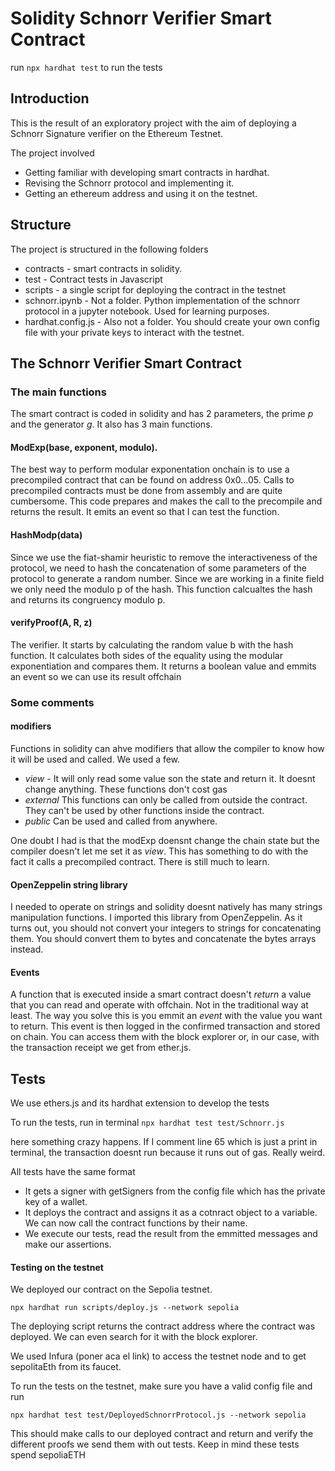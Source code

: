 # Solidity Schnorr Verifier Smart Contract

run ```npx hardhat test``` to run the tests

## Introduction

This is the result of an exploratory project with the aim of deploying a Schnorr Signature verifier on the Ethereum Testnet.

The project involved
* Getting familiar with developing smart contracts in hardhat.
* Revising the Schnorr protocol and implementing it.
* Getting an ethereum address and using it on the testnet.

## Structure
The project is structured in the following folders

* contracts - smart contracts in solidity.
* test - Contract tests in Javascript
* scripts - a single script for deploying the contract in the testnet
* schnorr.ipynb - Not a folder. Python implementation of the schnorr protocol in a jupyter notebook. Used for learning purposes.
* hardhat.config.js - Also not a folder. You should create your own config file with your private keys to interact with the testnet.

## The Schnorr Verifier Smart Contract

### The main functions

The smart contract is coded in solidity and has 2 parameters, the prime $p$ and the generator $g$. It also has 3 main functions. 


#### ModExp(base, exponent, modulo). 
The best way to perform modular exponentation onchain is to use a precompiled contract that can be found on address 0x0...05.
Calls to precompiled contracts must be done from assembly and are quite cumbersome. This code prepares and makes the call to the precompile and returns the result.
It emits an event so that I can test the function.

#### HashModp(data)
Since we use the fiat-shamir heuristic to remove the interactiveness of the protocol, we need to hash the concatenation of some parameters of the protocol to generate a random number. Since we are working in a finite field we only need the modulo p of the hash. This function calcualtes the hash and returns its congruency modulo p.

#### verifyProof(A, R, z)
The verifier. It starts by calculating the random value b with the hash function.
It calculates both sides of the equality using the modular exponentiation and compares them. It returns a boolean value and emmits an event so we can use its result offchain

### Some comments

#### modifiers
Functions in solidity can ahve modifiers that allow the compiler to know how it will be used and called. We used a few.
* *view* - It will only read some value son the state and return it. It doesnt change anything. These functions don't cost gas
* *external* This functions can only be called from outside the contract. They can't be used by other functions inside the contract.
* *public* Can be used and called from anywhere.

One doubt I had is that the modExp doensnt change the chain state but the compiler doesn't let me set it as *view*. This has something to do with the fact it calls a precompiled contract. There is still much to learn.

#### OpenZeppelin string library
I needed to operate on strings and solidity doesnt natively has many strings manipulation functions. I imported this library from OpenZeppelin.
As it turns out, you should not convert your integers to strings for concatenating them. You should convert them to bytes and concatenate the bytes arrays instead.

#### Events
A function that is executed inside a smart contract doesn't *return* a value that you can read and operate with offchain. Not in the traditional way at least. The way you solve this is you emmit an *event* with the value you want to return. This event is then logged in the confirmed transaction and stored on chain. You can access them with the block explorer or, in our case, with the transaction receipt we get from ether.js.

## Tests

We use ethers.js and its hardhat extension to develop the tests

To run the tests, run in terminal
```npx hardhat test test/Schnorr.js```

here something crazy happens. If I comment line 65 which is just a print in terminal, the transaction doesnt run because it runs out of gas. Really weird.

All tests have the same format
* It gets a signer with getSigners from the config file which has the private key of a wallet.
* It deploys the contract and assigns it as a cotnract object to a variable. We can now call the contract functions by their name.
* We execute our tests, read the result from the emmitted messages and make our assertions.

#### Testing on the testnet
We deployed our contract on the Sepolia testnet. 

```npx hardhat run scripts/deploy.js --network sepolia```

The deploying script returns the contract address where the contract was deployed. We can even search for it with the block explorer.

We used Infura (poner aca el link) to access the testnet node and to get sepolitaEth from its faucet.

To run the tests on the testnet, make sure you have a valid config file and run

```npx hardhat test test/DeployedSchnorrProtocol.js --network sepolia```

This should make calls to our deployed contract and return and verify the different proofs we send them with out tests. Keep in mind these tests spend sepoliaETH
